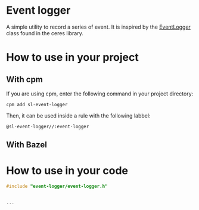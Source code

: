 # Event logger

A simple utility to record a series of event. It is inspired by the [EventLogger](https://github.com/ceres-solver/ceres-solver/blob/1.14.x/internal/ceres/wall_time.h) class found in the ceres library.

# How to use in your project

## With cpm

If you are using cpm, enter the following command in your project directory:

```console
cpm add sl-event-logger
```

Then, it can be used inside a rule with the following labbel:

```
@sl-event-logger//:event-logger
```


## With Bazel


# How to use in your code


```cpp
#include "event-logger/event-logger.h"


...



```


